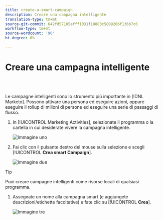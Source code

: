 ```yaml
---
title: create-a-smart-campaign
description: Creare una campagna intelligente
translation-type: tm+mt
source-git-commit: 642fd57105afff1031f18883c5809206f136b7c6
workflow-type: tm+mt
source-wordcount: '90'
ht-degree: 0%

---
```



# Creare una campagna intelligente

<br> 

Le campagne intelligenti sono lo strumento più importante in [!DNL Marketo]. Possono attivare una persona ed eseguire azioni, oppure eseguire il rollup di milioni di persone ed eseguire una serie di passaggi di flusso.

1. In [!UICONTROL Marketing Activities], selezionate il programma o la cartella in cui desiderate vivere la campagna intelligente.

   ![Immagine uno](/help/sky/assets/smart-campaigns/create-a-smart-campaign/create-a-smart-campaign-1.png)

1. Fai clic con il pulsante destro del mouse sulla selezione e scegli [!UICONTROL **Crea smart Campaign**].

   ![Immagine due](/help/sky/assets/smart-campaigns/create-a-smart-campaign/create-a-smart-campaign-2.png)

>[!TIP]
>
>Puoi creare campagne intelligenti come risorse locali di qualsiasi programma.

1. Assegnate un nome alla campagna smart (e aggiungete descrizioni/etichette facoltative) e fate clic su [!UICONTROL **Crea**].

   ![Immagine tre](/help/sky/assets/smart-campaigns/create-a-smart-campaign/create-a-smart-campaign-3.png)
